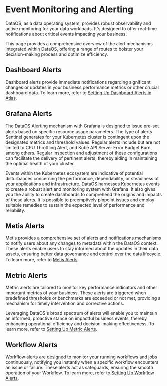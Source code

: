 # Event Monitoring and Alerting
DataOS, as a data operating system, provides robust observability and active monitoring for your data workloads. It's designed to offer real-time notifications about critical events impacting your business.

This page provides a comprehensive overview of the alert mechanisms integrated within DataOS, offering a range of routes to bolster your decision-making process and optimize efficiency. 

## Dashboard Alerts

Dashboard alerts provide immediate notifications regarding significant changes or updates in your business performance metrics or other crucial dashboard data. To learn more, refer to [Setting Up Dashboard Alerts in Atlas](dataos_alerts/dashboard_alerts.md).

## Grafana Alerts

The DataOS Alerting mechanism with Grafana is designed to issue pre-set alerts based on specific resource usage parameters. The type of alerts Sentinel generates for your Kubernetes cluster is contingent upon the designated metrics and threshold values. Regular alerts include but are not limited to CPU Throttling Alert, and Kube API Server Error Budget Burn, among others. Regular inspection and adjustment of these configurations can facilitate the delivery of pertinent alerts, thereby aiding in maintaining the optimal health of your cluster.

Events within the Kubernetes ecosystem are indicative of potential disturbances concerning the performance, dependability, or steadiness of your applications and infrastructure. DataOS harnesses Kubernetes events to create a robust alert and monitoring system with Grafana. It also gives you the ability to create dashboards to comprehend the origins and impacts of these alerts. It is possible to preemptively pinpoint issues and employ suitable remedies to sustain the expected level of performance and reliability.

## Metis Alerts

Metis provides a comprehensive set of alerts and notifications mechanisms to notify users about any changes to metadata within the DataOS context. These alerts enable users to stay informed about the updates in their data assets, ensuring better data governance and control over the data lifecycle. To learn more, refer to [Metis Alerts](dataos_alerts/metis_alerts.md).  

## Metric Alerts

Metric alerts are tailored to monitor key performance indicators and other important metrics of your business. These alerts are triggered when predefined thresholds or benchmarks are exceeded or not met, providing a mechanism for timely intervention and corrective actions.

Leveraging DataOS's broad spectrum of alerts will enable you to maintain an informed, proactive stance on impactful business events, thereby enhancing operational efficiency and decision-making effectiveness. To learn more, refer to [Setting Up Metric Alerts](dataos_alerts/metric_alerts.md).

## Workflow Alerts

Workflow alerts are designed to monitor your running workflows and jobs continuously, notifying you instantly when a specific workflow encounters an issue or failure. These alerts act as safeguards, ensuring the smooth operation of your Workflow. To learn more, refer to [Setting Up Workflow Alerts](dataos_alerts/workflow_alerts.md).